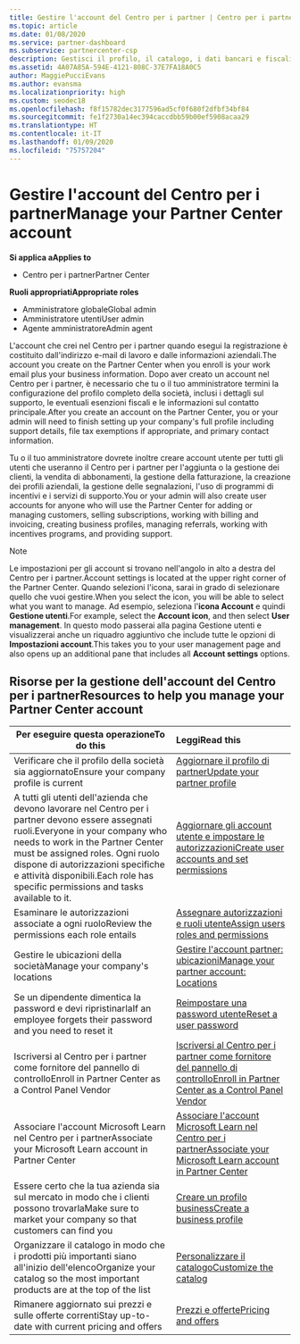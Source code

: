 ```yaml
---
title: Gestire l'account del Centro per i partner | Centro per i partner
ms.topic: article
ms.date: 01/08/2020
ms.service: partner-dashboard
ms.subservice: partnercenter-csp
description: Gestisci il profilo, il catalogo, i dati bancari e fiscali, i ruoli e le autorizzazioni della tua azienda e altro ancora nel Centro per i partner.
ms.assetid: 4A07A85A-594E-4121-808C-37E7FA18A0C5
author: MaggiePucciEvans
ms.author: evansma
ms.localizationpriority: high
ms.custom: seodec18
ms.openlocfilehash: f8f15782dec3177596ad5cf0f680f2dfbf34bf84
ms.sourcegitcommit: fe1f2730a14ec394caccdbb59b00ef5908acaa29
ms.translationtype: HT
ms.contentlocale: it-IT
ms.lasthandoff: 01/09/2020
ms.locfileid: "75757204"
---
```

# <a name="manage-your-partner-center-account"></a><span data-ttu-id="18ac8-103">Gestire l'account del Centro per i partner</span><span class="sxs-lookup"><span data-stu-id="18ac8-103">Manage your Partner Center account</span></span>

<span data-ttu-id="18ac8-104">**Si applica a**</span><span class="sxs-lookup"><span data-stu-id="18ac8-104">**Applies to**</span></span>

-  <span data-ttu-id="18ac8-105">Centro per i partner</span><span class="sxs-lookup"><span data-stu-id="18ac8-105">Partner Center</span></span>

<span data-ttu-id="18ac8-106">**Ruoli appropriati**</span><span class="sxs-lookup"><span data-stu-id="18ac8-106">**Appropriate roles**</span></span>
-   <span data-ttu-id="18ac8-107">Amministratore globale</span><span class="sxs-lookup"><span data-stu-id="18ac8-107">Global admin</span></span>
-   <span data-ttu-id="18ac8-108">Amministratore utenti</span><span class="sxs-lookup"><span data-stu-id="18ac8-108">User admin</span></span>
-   <span data-ttu-id="18ac8-109">Agente amministratore</span><span class="sxs-lookup"><span data-stu-id="18ac8-109">Admin agent</span></span>

<span data-ttu-id="18ac8-110">L'account che crei nel Centro per i partner quando esegui la registrazione è costituito dall'indirizzo e-mail di lavoro e dalle informazioni aziendali.</span><span class="sxs-lookup"><span data-stu-id="18ac8-110">The account you create on the Partner Center when you enroll is your work email plus your business information.</span></span> <span data-ttu-id="18ac8-111">Dopo aver creato un account nel Centro per i partner, è necessario che tu o il tuo amministratore termini la configurazione del profilo completo della società, inclusi i dettagli sul supporto, le eventuali esenzioni fiscali e le informazioni sul contatto principale.</span><span class="sxs-lookup"><span data-stu-id="18ac8-111">After you create an account on the Partner Center, you or your admin will need to finish setting up your company's full profile including support details, file tax exemptions if appropriate, and primary contact information.</span></span> 

<span data-ttu-id="18ac8-112">Tu o il tuo amministratore dovrete inoltre creare account utente per tutti gli utenti che useranno il Centro per i partner per l'aggiunta o la gestione dei clienti, la vendita di abbonamenti, la gestione della fatturazione, la creazione dei profili aziendali, la gestione delle segnalazioni, l'uso di programmi di incentivi e i servizi di supporto.</span><span class="sxs-lookup"><span data-stu-id="18ac8-112">You or your admin will also create user accounts for anyone who will use the Partner Center for adding or managing customers, selling subscriptions, working with billing and invoicing, creating business profiles, managing referrals, working with incentives programs, and providing support.</span></span>

>[!NOTE]
><span data-ttu-id="18ac8-113">Le impostazioni per gli account si trovano nell'angolo in alto a destra del Centro per i partner.</span><span class="sxs-lookup"><span data-stu-id="18ac8-113">Account settings is located at the upper right corner of the Partner Center.</span></span> <span data-ttu-id="18ac8-114">Quando selezioni l'icona, sarai in grado di selezionare quello che vuoi gestire.</span><span class="sxs-lookup"><span data-stu-id="18ac8-114">When you select the icon, you will be able to select what you want to manage.</span></span> <span data-ttu-id="18ac8-115">Ad esempio, seleziona l'**icona Account** e quindi **Gestione utenti**.</span><span class="sxs-lookup"><span data-stu-id="18ac8-115">For example, select the **Account icon**, and then select **User management**.</span></span> <span data-ttu-id="18ac8-116">In questo modo passerai alla pagina Gestione utenti e visualizzerai anche un riquadro aggiuntivo che include tutte le opzioni di **Impostazioni account**.</span><span class="sxs-lookup"><span data-stu-id="18ac8-116">This takes you to your user management page and also opens up an additional pane that includes all **Account settings** options.</span></span>


## <a name="resources-to-help-you-manage-your-partner-center-account"></a><span data-ttu-id="18ac8-117">Risorse per la gestione dell'account del Centro per i partner</span><span class="sxs-lookup"><span data-stu-id="18ac8-117">Resources to help you manage your Partner Center account</span></span>

|<span data-ttu-id="18ac8-118">**Per eseguire questa operazione**</span><span class="sxs-lookup"><span data-stu-id="18ac8-118">**To do this**</span></span>   |<span data-ttu-id="18ac8-119">**Leggi**</span><span class="sxs-lookup"><span data-stu-id="18ac8-119">**Read this**</span></span>   |
|-----------------------|:-----------------------|
|<span data-ttu-id="18ac8-120">Verificare che il profilo della società sia aggiornato</span><span class="sxs-lookup"><span data-stu-id="18ac8-120">Ensure your company profile is current</span></span>   |[<span data-ttu-id="18ac8-121">Aggiornare il profilo di partner</span><span class="sxs-lookup"><span data-stu-id="18ac8-121">Update your partner profile</span></span>](update-your-partner-profile.md)|
|<span data-ttu-id="18ac8-122">A tutti gli utenti dell'azienda che devono lavorare nel Centro per i partner devono essere assegnati ruoli.</span><span class="sxs-lookup"><span data-stu-id="18ac8-122">Everyone in your company who needs to work in the Partner Center must be assigned roles.</span></span> <span data-ttu-id="18ac8-123">Ogni ruolo dispone di autorizzazioni specifiche e attività disponibili.</span><span class="sxs-lookup"><span data-stu-id="18ac8-123">Each role has specific permissions and tasks available to it.</span></span>|[<span data-ttu-id="18ac8-124">Aggiornare gli account utente e impostare le autorizzazioni</span><span class="sxs-lookup"><span data-stu-id="18ac8-124">Create user accounts and set permissions</span></span>](create-user-accounts-and-set-permissions.md)|
|<span data-ttu-id="18ac8-125">Esaminare le autorizzazioni associate a ogni ruolo</span><span class="sxs-lookup"><span data-stu-id="18ac8-125">Review the permissions each role entails</span></span>|[<span data-ttu-id="18ac8-126">Assegnare autorizzazioni e ruoli utente</span><span class="sxs-lookup"><span data-stu-id="18ac8-126">Assign users roles and permissions</span></span>](permissions-overview.md)
|<span data-ttu-id="18ac8-127">Gestire le ubicazioni della società</span><span class="sxs-lookup"><span data-stu-id="18ac8-127">Manage your company's locations</span></span>|[<span data-ttu-id="18ac8-128">Gestire l'account partner: ubicazioni</span><span class="sxs-lookup"><span data-stu-id="18ac8-128">Manage your partner account: Locations</span></span>](manage-locations.md)
|<span data-ttu-id="18ac8-129">Se un dipendente dimentica la password e devi ripristinarla</span><span class="sxs-lookup"><span data-stu-id="18ac8-129">If an employee forgets their password and you need to reset it</span></span>  |[<span data-ttu-id="18ac8-130">Reimpostare una password utente</span><span class="sxs-lookup"><span data-stu-id="18ac8-130">Reset a user password</span></span>](reset-a-user-password.md)|
|<span data-ttu-id="18ac8-131">Iscriversi al Centro per i partner come fornitore del pannello di controllo</span><span class="sxs-lookup"><span data-stu-id="18ac8-131">Enroll in Partner Center as a Control Panel Vendor</span></span>|[<span data-ttu-id="18ac8-132">Iscriversi al Centro per i partner come fornitore del pannello di controllo</span><span class="sxs-lookup"><span data-stu-id="18ac8-132">Enroll in Partner Center as a Control Panel Vendor</span></span>](enroll-as-cpv.md)|
|<span data-ttu-id="18ac8-133">Associare l'account Microsoft Learn nel Centro per i partner</span><span class="sxs-lookup"><span data-stu-id="18ac8-133">Associate your Microsoft Learn account in Partner Center</span></span>|[<span data-ttu-id="18ac8-134">Associare l'account Microsoft Learn nel Centro per i partner</span><span class="sxs-lookup"><span data-stu-id="18ac8-134">Associate your Microsoft Learn account in Partner Center</span></span>](ms-learn-associate.md)|
|<span data-ttu-id="18ac8-135">Essere certo che la tua azienda sia sul mercato in modo che i clienti possono trovarla</span><span class="sxs-lookup"><span data-stu-id="18ac8-135">Make sure to market your company so that customers can find you</span></span>   |[<span data-ttu-id="18ac8-136">Creare un profilo business</span><span class="sxs-lookup"><span data-stu-id="18ac8-136">Create a business profile</span></span>](create-a-marketing-profile.md)|
|<span data-ttu-id="18ac8-137">Organizzare il catalogo in modo che i prodotti più importanti siano all'inizio dell'elenco</span><span class="sxs-lookup"><span data-stu-id="18ac8-137">Organize your catalog so the most important products are at the top of the list</span></span>   |[<span data-ttu-id="18ac8-138">Personalizzare il catalogo</span><span class="sxs-lookup"><span data-stu-id="18ac8-138">Customize the catalog</span></span>](customize-the-catalog.md)|
|<span data-ttu-id="18ac8-139">Rimanere aggiornato sui prezzi e sulle offerte correnti</span><span class="sxs-lookup"><span data-stu-id="18ac8-139">Stay up-to-date with current pricing and offers</span></span>   |[<span data-ttu-id="18ac8-140">Prezzi e offerte</span><span class="sxs-lookup"><span data-stu-id="18ac8-140">Pricing and offers</span></span>](pricing-and-offers.md)|













 

 



